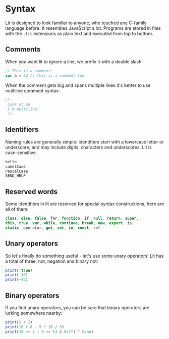 # Syntax

Lit is designed to look familiar to anyone, who touched any C-family language before. It resembles JavaScript a lot.
Programs are stored in files with the `.lit` extensions as plain text and executed from top to bottom.

## Comments

When you want lit to ignore a line, we prefix it with a double slash:

```js
// This is a comment!
var a = 32 // This is a comment too
```

When the comment gets big and spans multiple lines it's better to use multiline comment syntax:

```js
/*
 Look at me
 I'm multiline!
 */
```

## Identifiers

Naming rules are generally simple: identifiers start with a lowercase letter or underscore, and may include digits, characters and underscores.
Lit is case-sensitive.

```js
hello
camelCase
PascalCase
SEND_HELP
```

## Reserved words

Some identifiers in lit are reserved for special syntax constructions, here are all of them:

```js
class, else, false, for, function, if, null, return, super,
this, true, var, while, continue, break, new, export, is,
static, operator, get, set, in, const, ref
```

## Unary operators

So let's finally do something useful - let's use some unary operators! Lit has a total of three, not, negation and binary not:

```js
print(!true)
print(-10)
print(~45)
```

## Binary operators

If you find unary operators, you can be sure that binary operators are lurking somewhere nearby:

```js
print(2 + 2)
print(10 + 8 - 9 * 10 / 3)
print(10 >> 2 | 9 << (4 & 0xff) ^ 0xaa)
```